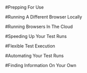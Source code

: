 #Prepping For Use

#Running A Different Browser Locally

#Running Browsers In The Cloud

#Speeding Up Your Test Runs

#Flexible Test Execution

#Automating Your Test Runs

#Finding Information On Your Own
